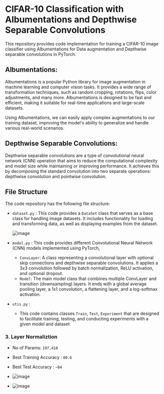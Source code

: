 # CIFAR-10 Classification with Albumentations and Depthwise Separable Convolutions

This repository provides code implementation for training a CIFAR-10 image classifier using Albumentations for Data augmentation and Depthwise separable convolutions in PyTorch.

## Albumentations:

Albumentations is a popular Python library for image augmentation in machine learning and computer vision tasks. It provides a wide range of transformation techniques, such as random cropping, rotations, flips, color adjustments, and many more. Albumentations is designed to be fast and efficient, making it suitable for real-time applications and large-scale datasets.

Using Albumentations, we can easily apply complex augmentations to our training dataset, improving the model's ability to generalize and handle various real-world scenarios.

## Depthwise Separable Convolutions:

Depthwise separable convolutions are a type of convolutional neural network (CNN) operation that aims to reduce the computational complexity and model size while maintaining or improving performance. It achieves this by decomposing the standard convolution into two separate operations: depthwise convolution and pointwise convolution.

## File Structure
The code repository has the following file structure:

  - `dataset.py` : This code provides a `DataSet` class that serves as a base class for handling image datasets. It includes functionality for loading and transforming data, as well as displaying examples from the dataset.
    
     ![image](https://github.com/Shashank-Gottumukkala/ERA-S9-Albumentations/assets/59787210/5484dab0-0725-4efe-8a63-6d3754cad880)

- `model.py` : This code provides different Convolutional Neural Network (CNN) models implemented using PyTorch,
  - `ConvLayer`: A class representing a convolutional layer with optional skip connections and depthwise separable convolutions. It applies a 3x3 convolution followed by batch normalization, ReLU activation, and       optional dropout.
  -  `Model`: The main model class that combines multiple ConvLayer and transition (downsampling) layers. It ends with a global average pooling layer, a 1x1 convolution, a flattening layer, and a log-softmax            activation.
-  `utis.py` :
     - This code contains classes `Train`, `Test`, `Experiment` that are designed to facilitate training, testing, and conducting experiments with a given model and dataset.

### 3. Layer Normaliztion
   - No of Params: `197,418`
   - Best Training Accuracy : `80.6`
   - Best Test Accuracy : `~84`

   - ![image](https://github.com/Shashank-Gottumukkala/ERA-S9-Albumentations/assets/59787210/154e29f5-af47-48b7-b842-ba344d8e5820)
   - ![image](https://github.com/Shashank-Gottumukkala/ERA-S9-Albumentations/assets/59787210/0cd40b5b-0026-4f23-88b7-0d99836ffc06)

  
  


